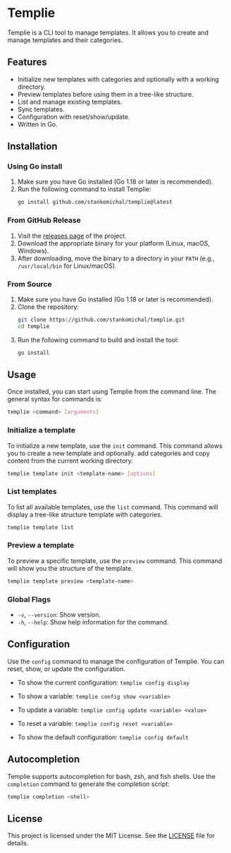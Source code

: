 # Templie

Templie is a CLI tool to manage templates. It allows you to create and manage templates and their
categories.

## Features

* Initialize new templates with categories and optionally with a working directory.
* Preview templates before using them in a tree-like structure.
* List and manage existing templates.
* Sync templates.
* Configuration with reset/show/update.
* Written in Go.

## Installation

### Using Go install

1. Make sure you have Go installed (Go 1.18 or later is recommended).
2. Run the following command to install Templie:
    ```bash
    go install github.com/stankomichal/templie@latest
    ```

### From GitHub Release

1. Visit the [releases page](https://github.com/stankomichal/templie/releases) of the project.
2. Download the appropriate binary for your platform (Linux, macOS, Windows).
3. After downloading, move the binary to a directory in your `PATH` (e.g., `/usr/local/bin` for Linux/macOS).

### From Source

1. Make sure you have Go installed (Go 1.18 or later is recommended).
2. Clone the repository:
    ```bash
    git clone https://github.com/stankomichal/templie.git
    cd templie
    ```
3. Run the following command to build and install the tool:
    ```bash
    go install
    ```

## Usage

Once installed, you can start using Templie from the command line. The general syntax for commands is:

```bash
templie <command> [arguments]
```

### Initialize a template

To initialize a new template, use the `init` command. This command allows you to create a new template and optionally.
add categories and copy content from the current working directory.

```bash
templie template init <template-name> [options]
```

### List templates

To list all available templates, use the `list` command. This command will display a tree-like structure template with
categories.

```bash
templie template list
```

### Preview a template

To preview a specific template, use the `preview` command. This command will show you the structure of the template.

```bash
templie template preview <template-name>
```

### Global Flags

* `-v`, `--version`: Show version.
* `-h`, `--help`: Show help information for the command.

## Configuration

Use the `config` command to manage the configuration of Templie. You can reset, show, or update the configuration.

* To show the current configuration: `templie config display`

* To show a variable: `templie config show <variable>`

* To update a variable: `templie config update <variable> <value>`

* To reset a variable: `templie config reset <variable>`

* To show the default configuration: `templie config default`

## Autocompletion

Templie supports autocompletion for bash, zsh, and fish shells. Use the `completion` command to generate the completion
script:

```bash
templie completion <shell>
```

## License

This project is licensed under the MIT License. See the [LICENSE](LICENSE) file for details.